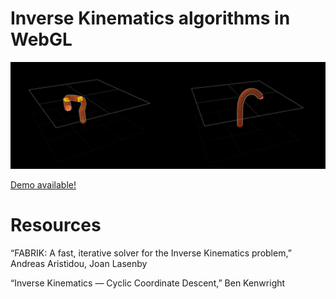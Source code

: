 
# Inverse Kinematics algorithms in WebGL

![](https://raw.githubusercontent.com/madblade/inverse-kinematics-arm/master/img/ik.jpg)

[Demo available!](https://madblade.github.io/inverse-kinematics-arm)

# Resources

“FABRIK: A fast, iterative solver for the Inverse Kinematics problem,” Andreas Aristidou, Joan Lasenby

“Inverse Kinematics — Cyclic Coordinate Descent,” Ben Kenwright
